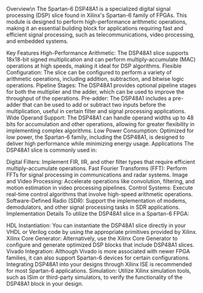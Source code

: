 Overview\n
The Spartan-6 DSP48A1 is a specialized digital signal processing (DSP) slice found in Xilinx's Spartan-6 family of FPGAs. This module is designed to perform high-performance arithmetic operations, making it an essential building block for applications requiring fast and efficient signal processing, such as telecommunications, video processing, and embedded systems.

Key Features
High-Performance Arithmetic: The DSP48A1 slice supports 18x18-bit signed multiplication and can perform multiply-accumulate (MAC) operations at high speeds, making it ideal for DSP algorithms.
Flexible Configuration: The slice can be configured to perform a variety of arithmetic operations, including addition, subtraction, and bitwise logic operations.
Pipeline Stages: The DSP48A1 provides optional pipeline stages for both the multiplier and the adder, which can be used to improve the throughput of the operations.
Pre-adder: The DSP48A1 includes a pre-adder that can be used to add or subtract two inputs before the multiplication, useful in certain filter and signal processing applications.
Wide Operand Support: The DSP48A1 can handle operand widths up to 48 bits for accumulation and other operations, allowing for greater flexibility in implementing complex algorithms.
Low Power Consumption: Optimized for low power, the Spartan-6 family, including the DSP48A1, is designed to deliver high performance while minimizing energy usage.
Applications
The DSP48A1 slice is commonly used in:

Digital Filters: Implement FIR, IIR, and other filter types that require efficient multiply-accumulate operations.
Fast Fourier Transforms (FFT): Perform FFTs for signal processing in communications and radar systems.
Image and Video Processing: Accelerate operations like convolution, filtering, and motion estimation in video processing pipelines.
Control Systems: Execute real-time control algorithms that involve high-speed arithmetic operations.
Software-Defined Radio (SDR): Support the implementation of modems, demodulators, and other signal processing tasks in SDR applications.
Implementation Details
To utilize the DSP48A1 slice in a Spartan-6 FPGA:

HDL Instantiation: You can instantiate the DSP48A1 slice directly in your VHDL or Verilog code by using the appropriate primitives provided by Xilinx.
Xilinx Core Generator: Alternatively, use the Xilinx Core Generator to configure and generate optimized DSP blocks that include DSP48A1 slices.
Vivado Integration: Although Vivado is more associated with newer FPGA families, it can also support Spartan-6 devices for certain configurations. Integrating DSP48A1 into your designs through Xilinx ISE is recommended for most Spartan-6 applications.
Simulation: Utilize Xilinx simulation tools, such as ISim or third-party simulators, to verify the functionality of the DSP48A1 block in your design.
